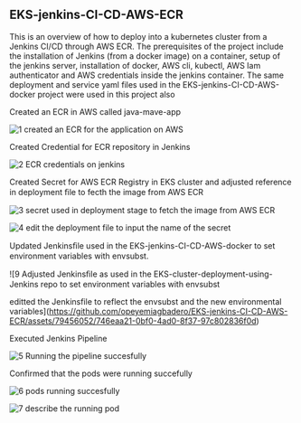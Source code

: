 ## EKS-jenkins-CI-CD-AWS-ECR
This is an overview of how to deploy into a kubernetes cluster from a Jenkins CI/CD through AWS ECR. The prerequisites of the project include the installation of Jenkins (from a docker image) on a container, setup of the jenkins server, installation of docker, AWS cli, kubectl, AWS Iam authenticator and AWS credentials inside the jenkins container. The same deployment and service yaml files used in the  EKS-jenkins-CI-CD-AWS-docker project were used in this project also

Created an ECR in AWS called java-mave-app

![1  created an ECR for the application on AWS](https://github.com/opeyemiagbadero/EKS-jenkins-CI-CD-AWS-ECR/assets/79456052/428af01a-b20f-471a-b5eb-7e9517eb0bd7)

Created Credential for ECR repository in Jenkins

![2  ECR credentials on jenkins](https://github.com/opeyemiagbadero/EKS-jenkins-CI-CD-AWS-ECR/assets/79456052/3fba0872-3cd0-4e8f-ae7d-a73a982877bb)

Created Secret for AWS ECR Registry in EKS cluster and adjusted reference in deployment ﬁle to fecth the image from AWS ECR 

![3  secret used in deployment stage to fetch  the image from AWS ECR](https://github.com/opeyemiagbadero/EKS-jenkins-CI-CD-AWS-ECR/assets/79456052/5e452448-d7b4-435d-8b3a-029754205bcb)

![4  edit the deployment file to input the name of the secret](https://github.com/opeyemiagbadero/EKS-jenkins-CI-CD-AWS-ECR/assets/79456052/b5b124ea-98e0-4e34-9dbe-81e56cb2ee99)

Updated Jenkinsﬁle used in the EKS-jenkins-CI-CD-AWS-docker to set environment variables with envsubst.

![9  Adjusted Jenkinsﬁle as used in the EKS-cluster-deployment-using-Jenkins repo to set environment variables with envsubst

editted the Jenkinsfile to reflect the envsubst and the new environmental variables](https://github.com/opeyemiagbadero/EKS-jenkins-CI-CD-AWS-ECR/assets/79456052/746eaa21-0bf0-4ad0-8f37-97c802836f0d)

Executed Jenkins Pipeline

![5  Running the pipeline succesfully](https://github.com/opeyemiagbadero/EKS-jenkins-CI-CD-AWS-ECR/assets/79456052/ca1bc59c-ba43-4da8-b64f-0fc582bb88b3)

Confirmed that the pods were running succefully

![6  pods running succesfully](https://github.com/opeyemiagbadero/EKS-jenkins-CI-CD-AWS-ECR/assets/79456052/a9d7096d-0ee2-42df-99da-6bc2c326e871)

![7  describe the running pod](https://github.com/opeyemiagbadero/EKS-jenkins-CI-CD-AWS-ECR/assets/79456052/329ef44f-30f8-48aa-988f-baeb5e473f8d)



